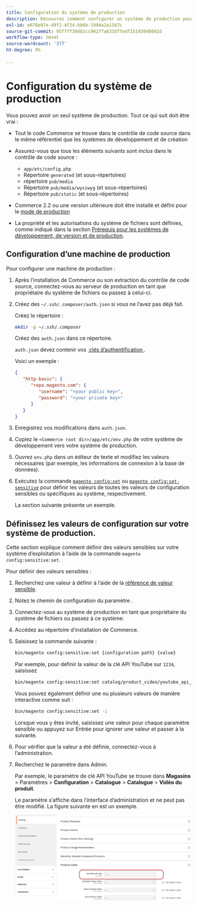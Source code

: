 ```yaml
---
title: Configuration du système de production
description: Découvrez comment configurer un système de production pour l’application Commerce.
exl-id: e678e97e-d9f2-4f24-bb6b-1994a2a1167c
source-git-commit: 95ffff39d82cc9027fa633dffedf15193040802d
workflow-type: tm+mt
source-wordcount: '377'
ht-degree: 0%

---
```


# Configuration du système de production

Vous pouvez avoir un seul système de production. Tout ce qui suit doit être vrai :

- Tout le code Commerce se trouve dans le contrôle de code source dans le même référentiel que les systèmes de développement et de création
- Assurez-vous que tous les éléments suivants sont _inclus_ dans le contrôle de code source :

   - `app/etc/config.php`
   - Répertoire `generated` (et sous-répertoires)
   - répertoire `pub/media`
   - Répertoire `pub/media/wysiwyg` (et sous-répertoires)
   - Répertoire `pub/static` (et sous-répertoires)

- Commerce 2.2 ou une version ultérieure doit être installé et défini pour le [mode de production](../bootstrap/application-modes.md#production-mode)
- La propriété et les autorisations du système de fichiers sont définies, comme indiqué dans la section [Prérequis pour les systèmes de développement, de version et de production](../deployment/prerequisites.md).

## Configuration d’une machine de production

Pour configurer une machine de production :

1. Après l’installation de Commerce ou son extraction du contrôle de code source, connectez-vous au serveur de production en tant que propriétaire du système de fichiers ou passez à celui-ci.
1. Créez des `~/.ssh/.composer/auth.json` si vous ne l’avez pas déjà fait.

   Créez le répertoire :

   ```bash
   mkdir -p ~/.ssh/.composer
   ```

   Créez des `auth.json` dans ce répertoire.

   `auth.json` devez contenir vos [&#x200B; clés d’authentification &#x200B;](../../installation/prerequisites/authentication-keys.md).

   Voici un exemple :

   ```json
   {
      "http-basic": {
         "repo.magento.com": {
            "username": "<your public key>",
            "password": "<your private key>"
         }
      }
   }
   ```

1. Enregistrez vos modifications dans `auth.json`.
1. Copiez le `<Commerce root dir>/app/etc/env.php` de votre système de développement vers votre système de production.
1. Ouvrez `env.php` dans un éditeur de texte et modifiez les valeurs nécessaires (par exemple, les informations de connexion à la base de données).
1. Exécutez la commande [`magento config:set`](../cli/set-configuration-values.md) ou [`magento config:set-sensitive`](../cli/set-configuration-values.md) pour définir les valeurs de toutes les valeurs de configuration sensibles ou spécifiques au système, respectivement.

   La section suivante présente un exemple.

## Définissez les valeurs de configuration sur votre système de production.

Cette section explique comment définir des valeurs sensibles sur votre système d’exploitation à l’aide de la commande `magento config:sensitive:set`.

Pour définir des valeurs sensibles :

1. Recherchez une valeur à définir à l’aide de la [référence de valeur sensible](../reference/config-reference-sens.md).
1. Notez le chemin de configuration du paramètre .
1. Connectez-vous au système de production en tant que propriétaire du système de fichiers ou passez à ce système.
1. Accédez au répertoire d’installation de Commerce.
1. Saisissez la commande suivante :

   ```bash
   bin/magento config:sensitive:set {configuration path} {value}
   ```

   Par exemple, pour définir la valeur de la clé API YouTube sur `1234`, saisissez

   ```bash
   bin/magento config:sensitive:set catalog/product_video/youtube_api_key 1234
   ```

   Vous pouvez également définir une ou plusieurs valeurs de manière interactive comme suit :

   ```bash
   bin/magento config:sensitive:set -i
   ```

   Lorsque vous y êtes invité, saisissez une valeur pour chaque paramètre sensible ou appuyez sur Entrée pour ignorer une valeur et passer à la suivante.

1. Pour vérifier que la valeur a été définie, connectez-vous à l’administration.
1. Recherchez le paramètre dans Admin.

   Par exemple, le paramètre de clé API YouTube se trouve dans **Magasins** > Paramètres > **Configuration** > **Catalogue** > **Catalogue** > **Vidéo du produit**.

   Le paramètre s’affiche dans l’interface d’administration et ne peut pas être modifié. La figure suivante en est un exemple.

   ![Paramètre Sensible dans l’administration](../../assets/configuration/sensitive-set.png)
